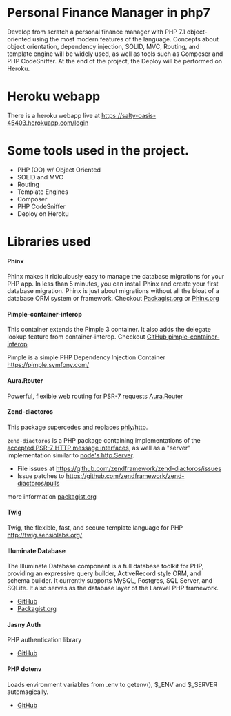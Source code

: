 # Personal Finance Manager in php7
Develop from scratch a personal finance manager with PHP 7.1 object-oriented using the most modern features of the language. Concepts about object orientation, dependency injection, SOLID, MVC, Routing, and template engine will be widely used, as well as tools such as Composer and PHP CodeSniffer. At the end of the project, the Deploy will be performed on Heroku.

# Heroku webapp
There is a heroku webapp live at https://salty-oasis-45403.herokuapp.com/login

# Some tools used in the project.
 - PHP (OO) w/ Object Oriented
 - SOLID and MVC
 - Routing
 - Template Engines
 - Composer
 - PHP CodeSniffer
 - Deploy on Heroku
 
 # Libraries used
 #### Phinx
 Phinx makes it ridiculously easy to manage the database migrations for your PHP app. In less than 5 minutes, you can install Phinx and create your first database migration. Phinx is just about migrations without all the bloat of a database ORM system or framework.
 Checkout [Packagist.org](https://packagist.org/packages/robmorgan/phinx) or
 [Phinx.org](https://phinx.org)
 
 #### Pimple-container-interop
 This container extends the Pimple 3 container. It also adds the delegate lookup feature from container-interop.
 Checkout [GitHub pimple-container-interop](https://github.com/xtreamwayz/pimple-container-interop)
 
 Pimple is a simple PHP Dependency Injection Container
 https://pimple.symfony.com/ 
 
 #### Aura.Router
 Powerful, flexible web routing for PSR-7 requests [Aura.Router](https://github.com/auraphp/Aura.Router) 
 
 #### Zend-diactoros
 This package supercedes and replaces [phly/http](https://github.com/phly/http).
 
 `zend-diactoros` is a PHP package containing implementations of the [accepted PSR-7 HTTP message interfaces](https://github.com/php-fig/fig-standards/blob/master/accepted/PSR-7-http-message.md), as well as a "server" implementation similar to [node's http.Server](http://nodejs.org/api/http.html).
 
 * File issues at https://github.com/zendframework/zend-diactoros/issues
 * Issue patches to https://github.com/zendframework/zend-diactoros/pulls
 
 more information [packagist.org](https://packagist.org/packages/middlewares/aura-router)
 
  #### Twig   
 Twig, the flexible, fast, and secure template language for PHP http://twig.sensiolabs.org/
 
  #### Illuminate Database
  The Illuminate Database component is a full database toolkit for PHP, providing an expressive query builder, ActiveRecord style ORM, and schema builder. It currently supports MySQL, Postgres, SQL Server, and SQLite. It also serves as the database layer of the Laravel PHP framework.
  * [GitHub](https://github.com/illuminate/database)
  * [Packagist.org](https://packagist.org/packages/illuminate/database)
  
  #### Jasny Auth
  PHP authentication library
  * [GitHub](https://github.com/jasny/auth)
  
 #### PHP dotenv
 Loads environment variables from .env to getenv(), $_ENV and $_SERVER automagically.
 * [GitHub](https://github.com/vlucas/phpdotenv)
 